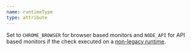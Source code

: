 ```yaml
---
name: runtimeType
type: attribute
---
```


 Set to `CHROME_BROWSER` for browser based monitors and `NODE_API` for API based monitors if the check executed on a [non-legacy runtime](/docs/synthetics/synthetic-monitoring/using-monitors/new-runtime/).